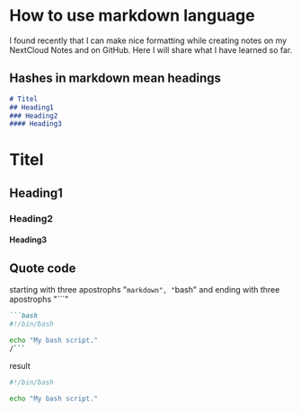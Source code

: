 # How to use markdown language

I found recently that I can make nice formatting while creating notes on my NextCloud Notes and on GitHub.
Here I will share what I have learned so far.

## Hashes in markdown mean headings

```markdown
# Titel
## Heading1
### Heading2
#### Heading3
```
# Titel
## Heading1
### Heading2
#### Heading3

## Quote code

starting with three apostrophs "```markdown", "```bash" and ending with three apostrophs "```"

```markdown
```bash
#!/bin/bash

echo "My bash script."
/```
```

result
```bash
#!/bin/bash

echo "My bash script."
```
